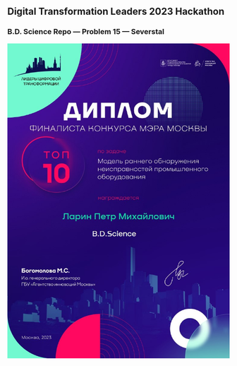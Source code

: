 ## Digital Transformation Leaders 2023 Hackathon
### B.D. Science Repo — Problem 15 — Severstal

![We are in Top 10!](Certificate.jpg)
